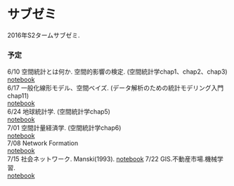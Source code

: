 # サブゼミ
2016年S2タームサブゼミ.

### 予定
6/10 空間統計とは何か. 空間的影響の検定. (空間統計学chap1、chap2、chap3)  
[notebook](1.ipynb)  
6/17 一般化線形モデル、空間ベイズ. (データ解析のための統計モデリング入門chap11)  
[notebook](2.ipynb)  
6/24 地球統計学. (空間統計学chap5)  
[notebook](3.ipynb)  
7/01 空間計量経済学. (空間統計学chap6)  
[notebook](4.ipynb)  
7/08 Network Formation  
[notebook](5.ipynb)  
7/15 社会ネットワーク. Manski(1993).
[notebook](6.ipynb)
7/22 GIS.不動産市場.機械学習.  
[notebook](7.ipynb)
